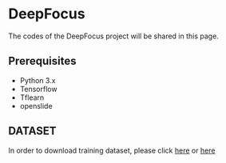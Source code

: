 # DeepFocus
The codes of the DeepFocus project will be shared in this page.
## Prerequisites
* Python 3.x
* Tensorflow
* Tflearn
* openslide
## DATASET
In order to download training dataset, please click
[here](https://mega.nz/#F!trxTxYKD!ghEZXcflCUGLUv52UVa9TQ)
or 
[here](https://doi.org/10.5281/zenodo.1134848)
